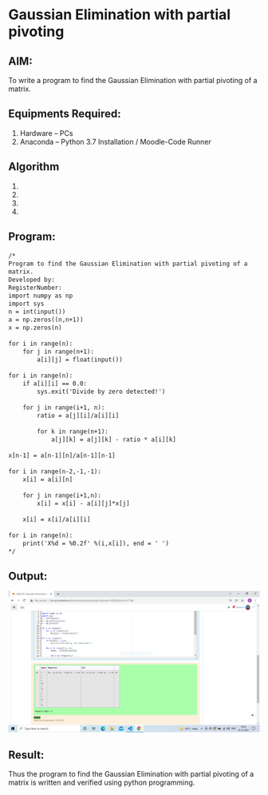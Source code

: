 # Gaussian Elimination with partial pivoting

## AIM:
To write a program to find the Gaussian Elimination with partial pivoting of a matrix.

## Equipments Required:
1. Hardware – PCs
2. Anaconda – Python 3.7 Installation / Moodle-Code Runner

## Algorithm
1. 
2. 
3. 
4. 

## Program:
```
/*
Program to find the Gaussian Elimination with partial pivoting of a matrix.
Developed by: 
RegisterNumber: 
import numpy as np
import sys
n = int(input())
a = np.zeros((n,n+1))
x = np.zeros(n)

for i in range(n):
    for j in range(n+1):
        a[i][j] = float(input())
        
for i in range(n):
    if a[i][i] == 0.0:
        sys.exit('Divide by zero detected!')
        
    for j in range(i+1, n):
        ratio = a[j][i]/a[i][i]
        
        for k in range(n+1):
            a[j][k] = a[j][k] - ratio * a[i][k]
            
x[n-1] = a[n-1][n]/a[n-1][n-1]
        
for i in range(n-2,-1,-1):
    x[i] = a[i][n]
    
    for j in range(i+1,n):
        x[i] = x[i] - a[i][j]*x[j]
        
    x[i] = x[i]/a[i][i]
    
for i in range(n):
    print('X%d = %0.2f' %(i,x[i]), end = ' ')
*/
```

## Output:
![output](.//G1.PNG)


## Result:
Thus the program to find the Gaussian Elimination with partial pivoting of a matrix is written and verified using python programming.


